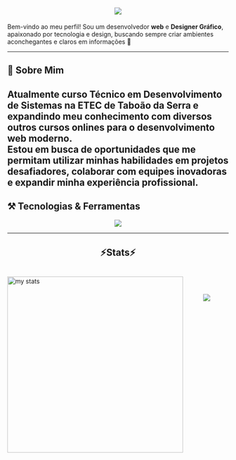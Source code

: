 <h1 align="center">
<img src="https://readme-typing-svg.herokuapp.com/?font=Kanit&size=35&center=true&vCenter=true&width=500&height=70&duration=4000&lines=olá!+👋;+me+chamo+Rafael+Paes!;" />
</h1>
 
 Bem-vindo ao meu perfil! Sou um desenvolvedor **web** e  **Designer Gráfico**, apaixonado por tecnologia e design, buscando sempre criar ambientes aconchegantes e claros em informações  🚀  
 
 ---
 
 ## 💼 Sobre Mim  
 
 Atualmente curso **Técnico em Desenvolvimento de Sistemas** na ETEC de Taboão da Serra e expandindo meu conhecimento com diversos outros cursos onlines para o desenvolvimento web moderno.  
 Estou em busca de oportunidades que me permitam utilizar minhas habilidades em projetos desafiadores, colaborar com equipes inovadoras e expandir minha experiência profissional.
 ---
 ## ⚒️ Tecnologias & Ferramentas  
 
 <p align="center">
   <a href="https://skillicons.dev">
     <img src="https://skillicons.dev/icons?i=php,git,github,mysql,html,css,bootstrap,figma,java,javascript,c#" />
   </a>
 </p>
 
 ---
 <h2 align="center" >⚡Stats⚡</h2>
<br>
<img alt="my stats" align="left" width="400px" src="https://github-readme-stats.vercel.app/api?username=RafaelPaes2008&theme=prussian"/> 

 <h1 align="center">
<img src="https://readme-typing-svg.herokuapp.com/?font=Kanit&size=35&center=true&vCenter=true&width=500&height=70&duration=4000&lines=obrigado+pela+atenção!;" />
</h1>
 

 
